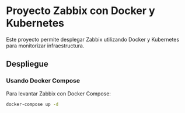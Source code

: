 # Proyecto Zabbix con Docker y Kubernetes

Este proyecto permite desplegar Zabbix utilizando Docker y Kubernetes para monitorizar infraestructura.

## Despliegue

### Usando Docker Compose

Para levantar Zabbix con Docker Compose:

```bash
docker-compose up -d
